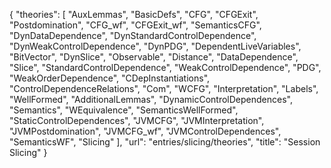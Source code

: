 {
    "theories": [
        "AuxLemmas",
        "BasicDefs",
        "CFG",
        "CFGExit",
        "Postdomination",
        "CFG_wf",
        "CFGExit_wf",
        "SemanticsCFG",
        "DynDataDependence",
        "DynStandardControlDependence",
        "DynWeakControlDependence",
        "DynPDG",
        "DependentLiveVariables",
        "BitVector",
        "DynSlice",
        "Observable",
        "Distance",
        "DataDependence",
        "Slice",
        "StandardControlDependence",
        "WeakControlDependence",
        "PDG",
        "WeakOrderDependence",
        "CDepInstantiations",
        "ControlDependenceRelations",
        "Com",
        "WCFG",
        "Interpretation",
        "Labels",
        "WellFormed",
        "AdditionalLemmas",
        "DynamicControlDependences",
        "Semantics",
        "WEquivalence",
        "SemanticsWellFormed",
        "StaticControlDependences",
        "JVMCFG",
        "JVMInterpretation",
        "JVMPostdomination",
        "JVMCFG_wf",
        "JVMControlDependences",
        "SemanticsWF",
        "Slicing"
    ],
    "url": "entries/slicing/theories",
    "title": "Session Slicing"
}